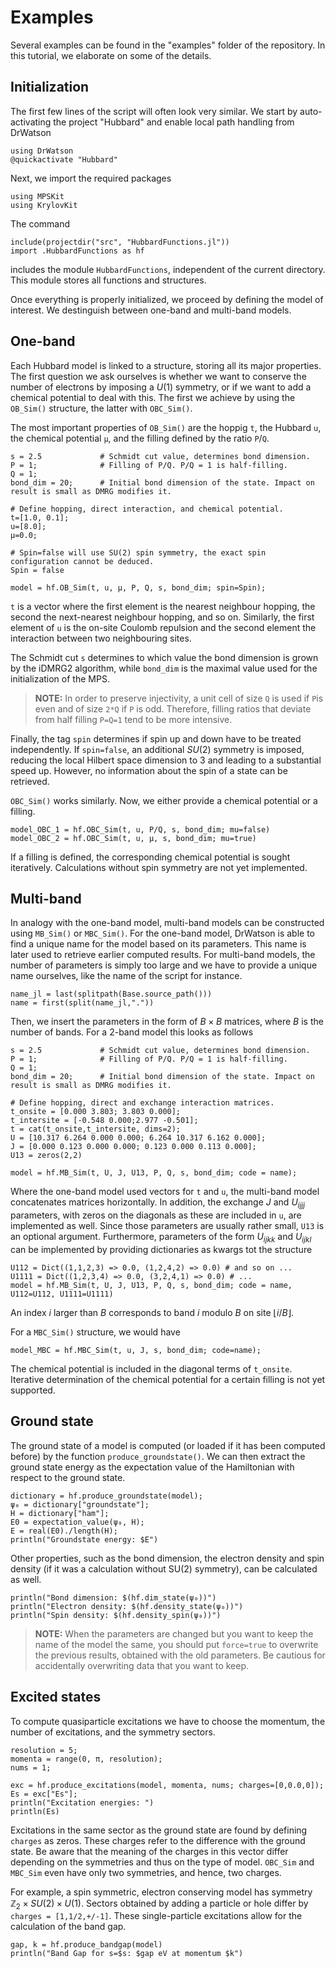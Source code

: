 # Examples
Several examples can be found in the "examples" folder of the repository. In this tutorial, we elaborate on some of the details.

## Initialization
The first few lines of the script will often look very similar. We start by auto-activating the project "Hubbard" and enable local path handling from DrWatson
```
using DrWatson
@quickactivate "Hubbard"
```
Next, we import the required packages
```
using MPSKit
using KrylovKit
```
The command
```
include(projectdir("src", "HubbardFunctions.jl"))
import .HubbardFunctions as hf
```
includes the module ```HubbardFunctions```, independent of the current directory. This module stores all functions and structures. 

Once everything is properly initialized, we proceed by defining the model of interest. We destinguish between one-band and multi-band models.

## One-band
Each Hubbard model is linked to a structure, storing all its major properties. The first question we ask ourselves is whether we want to conserve the number of electrons by imposing a $U(1)$ symmetry, or if we want to add a chemical potential to deal with this. The first we achieve by using the ```OB_Sim()``` structure, the latter with ```OBC_Sim()```.

The most important properties of ```OB_Sim()``` are the hoppig ```t```, the Hubbard ```u```, the chemical potential ```µ```, and the filling defined by the ratio ```P```/```Q```.
```
s = 2.5             # Schmidt cut value, determines bond dimension.
P = 1;              # Filling of P/Q. P/Q = 1 is half-filling.
Q = 1;
bond_dim = 20;      # Initial bond dimension of the state. Impact on result is small as DMRG modifies it.

# Define hopping, direct interaction, and chemical potential.
t=[1.0, 0.1];
u=[8.0];
μ=0.0;

# Spin=false will use SU(2) spin symmetry, the exact spin configuration cannot be deduced.
Spin = false

model = hf.OB_Sim(t, u, μ, P, Q, s, bond_dim; spin=Spin);
```
```t``` is a vector where the first element is the nearest neighbour hopping, the second the next-nearest neighbour hopping, and so on. Similarly, the first element of ```u``` is the on-site Coulomb repulsion and the second element the interaction between two neighbouring sites. 

The Schmidt cut ```s``` determines to which value the bond dimension is grown by the iDMRG2 algorithm, while ```bond_dim``` is the maximal value used for the initialization of the MPS.

> **NOTE:**
> In order to preserve injectivity, a unit cell of size ```Q``` is used if ```P```is even and of size ```2*Q``` if ```P``` is odd. Therefore, filling ratios that deviate from half filling ```P=Q=1``` tend to be more intensive.

Finally, the tag ```spin``` determines if spin up and down have to be treated independently. If ```spin=false```, an additional $SU(2)$ symmetry is imposed, reducing the local Hilbert space dimension to 3 and leading to a substantial speed up. However, no information about the spin of a state can be retrieved.

```OBC_Sim()``` works similarly. Now, we either provide a chemical potential or a filling.
```
model_OBC_1 = hf.OBC_Sim(t, u, P/Q, s, bond_dim; mu=false)
model_OBC_2 = hf.OBC_Sim(t, u, μ, s, bond_dim; mu=true)
```
If a filling is defined, the corresponding chemical potential is sought iteratively. Calculations without spin symmetry are not yet implemented.

## Multi-band
In analogy with the one-band model, multi-band models can be constructed using ```MB_Sim()``` or ```MBC_Sim()```. For the one-band model, DrWatson is able to find a unique name for the model based on its parameters. This name is later used to retrieve earlier computed results. For multi-band models, the number of parameters is simply too large and we have to provide a unique name ourselves, like the name of the script for instance.
```
name_jl = last(splitpath(Base.source_path()))
name = first(split(name_jl,"."))
```
Then, we insert the parameters in the form of $B\times B$ matrices, where $B$ is the number of bands. For a 2-band model this looks as follows
```
s = 2.5             # Schmidt cut value, determines bond dimension.
P = 1;              # Filling of P/Q. P/Q = 1 is half-filling.
Q = 1;
bond_dim = 20;      # Initial bond dimension of the state. Impact on result is small as DMRG modifies it.

# Define hopping, direct and exchange interaction matrices.
t_onsite = [0.000 3.803; 3.803 0.000];
t_intersite = [-0.548 0.000;2.977 -0.501];
t = cat(t_onsite,t_intersite, dims=2);
U = [10.317 6.264 0.000 0.000; 6.264 10.317 6.162 0.000];
J = [0.000 0.123 0.000 0.000; 0.123 0.000 0.113 0.000];
U13 = zeros(2,2)

model = hf.MB_Sim(t, U, J, U13, P, Q, s, bond_dim; code = name);
```
Where the one-band model used vectors for ```t``` and ```u```, the multi-band model concatenates matrices horizontally. In addition, the exchange $J$ and $U_{ijjj}$ parameters, with zeros on the diagonals as these are included in ```u```, are implemented as well. Since those parameters are usually rather small, ```U13``` is an optional argument. Furthermore, parameters of the form $U_{ijkk}$ and $U_{ijkl}$ can be implemented by providing dictionaries as kwargs tot the structure
```
U112 = Dict((1,1,2,3) => 0.0, (1,2,4,2) => 0.0) # and so on ...
U1111 = Dict((1,2,3,4) => 0.0, (3,2,4,1) => 0.0) # ...
model = hf.MB_Sim(t, U, J, U13, P, Q, s, bond_dim; code = name, U112=U112, U1111=U1111)
```
An index $i$ larger than $B$ corresponds to band $i$ modulo $B$ on site $⌊i/B⌋$.

For a ```MBC_Sim()``` structure, we would have
```
model_MBC = hf.MBC_Sim(t, u, J, s, bond_dim; code=name);
```
The chemical potential is included in the diagonal terms of ```t_onsite```. Iterative determination of the chemical potential for a certain filling is not yet supported.

## Ground state
The ground state of a model is computed (or loaded if it has been computed before) by the function ```produce_groundstate()```. We can then extract the ground state energy as the expectation value of the Hamiltonian with respect to the ground state.
```
dictionary = hf.produce_groundstate(model);
ψ₀ = dictionary["groundstate"];
H = dictionary["ham"];
E0 = expectation_value(ψ₀, H);
E = real(E0)./length(H);
println("Groundstate energy: $E")
```
Other properties, such as the bond dimension, the electron density and spin density (if it was a calculation without SU(2) symmetry), can be calculated as well.
```
println("Bond dimension: $(hf.dim_state(ψ₀))")
println("Electron density: $(hf.density_state(ψ₀))")
println("Spin density: $(hf.density_spin(ψ₀))")
```
> **NOTE:**
> When the parameters are changed but you want to keep the name of the model the same, you should put ```force=true``` to overwrite the previous results, obtained with the old parameters. Be cautious for accidentally overwriting data that you want to keep.

## Excited states
To compute quasiparticle excitations we have to choose the momentum, the number of excitations, and the symmetry sectors. 
```
resolution = 5;
momenta = range(0, π, resolution);
nums = 1;

exc = hf.produce_excitations(model, momenta, nums; charges=[0,0.0,0]);
Es = exc["Es"];
println("Excitation energies: ")
println(Es)
```
Excitations in the same sector as the ground state are found by defining ```charges``` as zeros. These charges refer to the difference with the ground state. Be aware that the meaning of the charges in this vector differ depending on the symmetries and thus on the type of model. ```OBC_Sim``` and ```MBC_Sim``` even have only two symmetries, and hence, two charges.

For example, a spin symmetric, electron conserving model has symmetry $\mathbb{Z}_2\times SU(2)\times U(1)$. Sectors obtained by adding a particle or hole differ by ```charges = [1,1/2,+/-1]```. These single-particle excitations allow for the calculation of the band gap.
```
gap, k = hf.produce_bandgap(model)
println("Band Gap for s=$s: $gap eV at momentum $k")
```